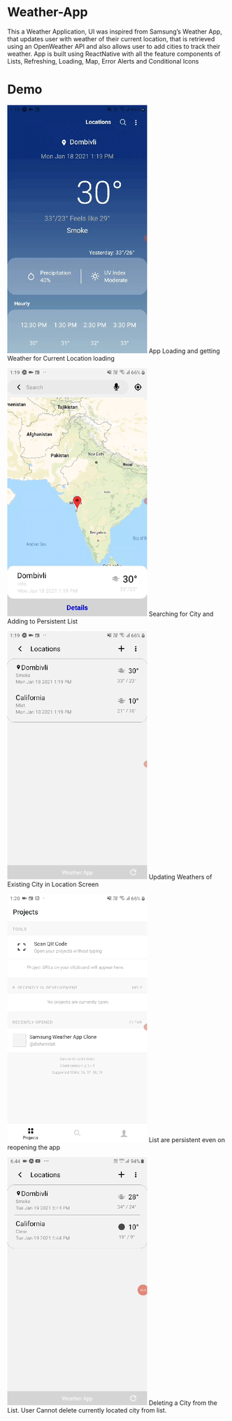 # Weather-App
This a Weather Application, UI was inspired from Samsung’s Weather App, that updates user with weather of their current location, that is retrieved using an OpenWeather API and also allows user to add cities to track their weather. App is built using ReactNative with all the feature components of Lists, Refreshing, Loading, Map, Error Alerts and Conditional Icons

# Demo
![App Loading and getting Weather for Current Location loading](demo/1.gif)
App Loading and getting Weather for Current Location loading

![Searching for City and Adding to Persistent List](demo/2.gif)
Searching for City and Adding to Persistent List

![Updating Weathers of Existing City in Location Screen](demo/3.gif)
Updating Weathers of Existing City in Location Screen

![List are persistent even on reopening the app](demo/4.gif)
List are persistent even on reopening the app

![Deleting a City from the List](demo/5.gif)
Deleting a City from the List. User Cannot delete currently located city from list.
